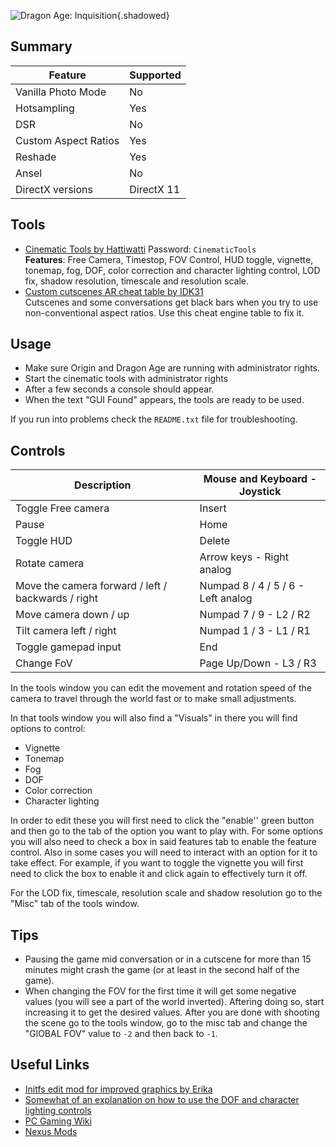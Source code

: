 ![Dragon Age: Inquisition](Images\dai_header.png "Shot by ItsYFP"){.shadowed}

## Summary

Feature | Supported
--|--
Vanilla Photo Mode | No
Hotsampling | Yes
DSR | No
Custom Aspect Ratios | Yes
Reshade | Yes 
Ansel | No
DirectX versions | DirectX 11
 
## Tools

* [Cinematic Tools by Hattiwatti](https://www.mediafire.com/file/vf6tvoc5rqanhbd/CT_DragonAgeInquisition.rar/file) Password: `CinematicTools`  
**Features**: Free Camera, Timestop, FOV Control, HUD toggle, vignette, tonemap, fog, DOF, color correction and character lighting control, LOD fix,  shadow resolution, timescale and resolution scale.
* [Custom cutscenes AR cheat table by IDK31](..\CheatTables\DAI_AR.ct)  
Cutscenes and some conversations get black bars when you try to use non-conventional aspect ratios. Use this cheat engine table to fix it.

## Usage

- Make sure Origin and Dragon Age are running with administrator rights.
- Start the cinematic tools with administrator rights
- After a few seconds a console should appear.
- When the text "GUI Found" appears, the tools are ready to be used.

If you run into problems check the `README.txt` file for troubleshooting.

## Controls
 
Description | Mouse and Keyboard - Joystick
--|--
Toggle Free camera | Insert
Pause | Home 
Toggle HUD  | Delete 
Rotate camera | Arrow keys - Right analog 
Move the camera forward / left / backwards / right | Numpad 8 / 4 / 5 / 6 - Left analog
Move camera down / up | Numpad 7 / 9 - L2 / R2
Tilt camera left / right | Numpad 1 / 3 - L1 / R1
Toggle gamepad input | End
Change FoV | Page Up/Down  - L3 / R3

In the tools window you can edit the movement and rotation speed of the camera to travel through the world fast or to make small adjustments.

In that tools window you will also find a "Visuals" in there you will find options to control:

- Vignette
- Tonemap
- Fog
- DOF
- Color correction
- Character lighting

In order to edit these you will first need to click the "enable'' green button and then go to the tab of the option you want to play with. For some options you will also need to check a box in said features tab to enable the feature control. Also in some cases you will need to interact with an option for it to take effect. For example, if you want to toggle the vignette you will first need to click the box to enable it and click again to effectively turn it off.

For the LOD fix, timescale, resolution scale and shadow resolution go to the "Misc" tab of the tools window.

## Tips
- Pausing the game mid conversation or in a cutscene for more than 15 minutes might crash the game (or at least in the second half of the game).
- When changing the FOV for the first time it will get some negative values (you will see a part of the world inverted). Aftering doing so, start increasing it to get the desired values. After you are done with shooting the scene go to the tools window, go to the misc tab and change the "GlOBAL FOV" value to `-2` and then back to `-1`.

## Useful Links
* [Initfs edit mod for improved graphics by Erika](https://www.dropbox.com/s/wgnqyoct58sts6w/Current%20Mod%20State%20Jan%2018.7z)
* [Somewhat of an explanation on how to use the DOF and character lighting controls](https://pictureamoebae.tumblr.com/post/114246458199/hey-can-you-do-a-little-tutorial-or-give-some-tips)
* [PC Gaming Wiki](https://pcgamingwiki.com/wiki/Dragon_Age:_Inquisition)
* [Nexus Mods](https://www.nexusmods.com/dragonageinquisition)
